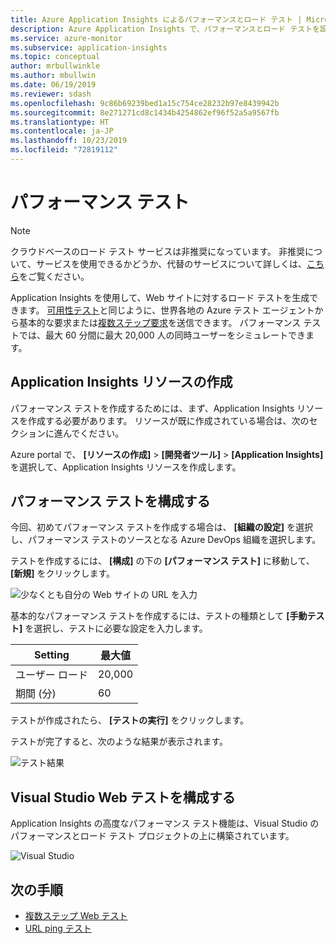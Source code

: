 ```yaml
---
title: Azure Application Insights によるパフォーマンスとロード テスト | Microsoft Docs
description: Azure Application Insights で、パフォーマンスとロード テストを設定します
ms.service: azure-monitor
ms.subservice: application-insights
ms.topic: conceptual
author: mrbullwinkle
ms.author: mbullwin
ms.date: 06/19/2019
ms.reviewer: sdash
ms.openlocfilehash: 9c86b69239bed1a15c754ce28232b97e8439942b
ms.sourcegitcommit: 8e271271cd8c1434b4254862ef96f52a5a9567fb
ms.translationtype: HT
ms.contentlocale: ja-JP
ms.lasthandoff: 10/23/2019
ms.locfileid: "72819112"
---
```

# <a name="performance-testing"></a>パフォーマンス テスト

> [!NOTE]
> クラウドベースのロード テスト サービスは非推奨になっています。 非推奨について、サービスを使用できるかどうか、代替のサービスについて詳しくは、[こちら](https://docs.microsoft.com/azure/devops/test/load-test/overview?view=azure-devops)をご覧ください。

Application Insights を使用して、Web サイトに対するロード テストを生成できます。 [可用性テスト](monitor-web-app-availability.md)と同じように、世界各地の Azure テスト エージェントから基本的な要求または[複数ステップ要求](availability-multistep.md)を送信できます。 パフォーマンス テストでは、最大 60 分間に最大 20,000 人の同時ユーザーをシミュレートできます。

## <a name="create-an-application-insights-resource"></a>Application Insights リソースの作成

パフォーマンス テストを作成するためには、まず、Application Insights リソースを作成する必要があります。 リソースが既に作成されている場合は、次のセクションに進んでください。

Azure portal で、 **[リソースの作成]**  >  **[開発者ツール]**  >  **[Application Insights]** を選択して、Application Insights リソースを作成します。

## <a name="configure-performance-testing"></a>パフォーマンス テストを構成する

今回、初めてパフォーマンス テストを作成する場合は、 **[組織の設定]** を選択し、パフォーマンス テストのソースとなる Azure DevOps 組織を選択します。

テストを作成するには、 **[構成]** の下の **[パフォーマンス テスト]** に移動して、 **[新規]** をクリックします。

![少なくとも自分の Web サイトの URL を入力](./media/performance-testing/new-performance-test.png)

基本的なパフォーマンス テストを作成するには、テストの種類として **[手動テスト]** を選択し、テストに必要な設定を入力します。

|Setting| 最大値
|----------|------------|
| ユーザー ロード | 20,000 |
| 期間 (分)  | 60 |  

テストが作成されたら、 **[テストの実行]** をクリックします。

テストが完了すると、次のような結果が表示されます。

![テスト結果](./media/performance-testing/test-results.png)

## <a name="configure-visual-studio-web-test"></a>Visual Studio Web テストを構成する

Application Insights の高度なパフォーマンス テスト機能は、Visual Studio のパフォーマンスとロード テスト プロジェクトの上に構築されています。

![Visual Studio ](./media/performance-testing/visual-studio-test.png)

## <a name="next-steps"></a>次の手順

* [複数ステップ Web テスト](availability-multistep.md)
* [URL ping テスト](monitor-web-app-availability.md)